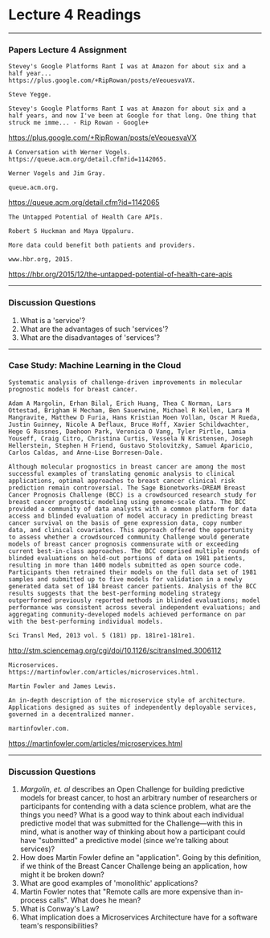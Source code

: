 # Lecture 4 Readings
___

### Papers Lecture 4 Assignment
```
Stevey's Google Platforms Rant I was at Amazon for about six and a half year...
https://plus.google.com/+RipRowan/posts/eVeouesvaVX.

Steve Yegge.

Stevey's Google Platforms Rant I was at Amazon for about six and a half years, and now I've been at Google for that long. One thing that struck me imme... - Rip Rowan - Google+
```
https://plus.google.com/+RipRowan/posts/eVeouesvaVX

```
A Conversation with Werner Vogels.
https://queue.acm.org/detail.cfm?id=1142065.

Werner Vogels and Jim Gray.

queue.acm.org.
```
https://queue.acm.org/detail.cfm?id=1142065

```
The Untapped Potential of Health Care APIs.

Robert S Huckman and Maya Uppaluru.

More data could benefit both patients and providers.

www.hbr.org, 2015.
```
https://hbr.org/2015/12/the-untapped-potential-of-health-care-apis
___
### Discussion Questions
1. What is a 'service'?
2. What are the advantages of such 'services'?
3. What are the disadvantages of 'services'?

___
### Case Study: Machine Learning in the Cloud
```
Systematic analysis of challenge-driven improvements in molecular prognostic models for breast cancer.

Adam A Margolin, Erhan Bilal, Erich Huang, Thea C Norman, Lars Ottestad, Brigham H Mecham, Ben Sauerwine, Michael R Kellen, Lara M Mangravite, Matthew D Furia, Hans Kristian Moen Vollan, Oscar M Rueda, Justin Guinney, Nicole A Deflaux, Bruce Hoff, Xavier Schildwachter, Hege G Russnes, Daehoon Park, Veronica O Vang, Tyler Pirtle, Lamia Youseff, Craig Citro, Christina Curtis, Vessela N Kristensen, Joseph Hellerstein, Stephen H Friend, Gustavo Stolovitzky, Samuel Aparicio, Carlos Caldas, and Anne-Lise Borresen-Dale.

Although molecular prognostics in breast cancer are among the most successful examples of translating genomic analysis to clinical applications, optimal approaches to breast cancer clinical risk prediction remain controversial. The Sage Bionetworks-DREAM Breast Cancer Prognosis Challenge (BCC) is a crowdsourced research study for breast cancer prognostic modeling using genome-scale data. The BCC provided a community of data analysts with a common platform for data access and blinded evaluation of model accuracy in predicting breast cancer survival on the basis of gene expression data, copy number data, and clinical covariates. This approach offered the opportunity to assess whether a crowdsourced community Challenge would generate models of breast cancer prognosis commensurate with or exceeding current best-in-class approaches. The BCC comprised multiple rounds of blinded evaluations on held-out portions of data on 1981 patients, resulting in more than 1400 models submitted as open source code. Participants then retrained their models on the full data set of 1981 samples and submitted up to five models for validation in a newly generated data set of 184 breast cancer patients. Analysis of the BCC results suggests that the best-performing modeling strategy outperformed previously reported methods in blinded evaluations; model performance was consistent across several independent evaluations; and aggregating community-developed models achieved performance on par with the best-performing individual models.

Sci Transl Med, 2013 vol. 5 (181) pp. 181re1-181re1.
```
http://stm.sciencemag.org/cgi/doi/10.1126/scitranslmed.3006112


```
Microservices.
https://martinfowler.com/articles/microservices.html.

Martin Fowler and James Lewis.

An in-depth description of the microservice style of architecture. Applications designed as suites of independently deployable services, governed in a decentralized manner.

martinfowler.com.
```
https://martinfowler.com/articles/microservices.html

___
### Discussion Questions
1. *Margolin, et. al* describes an Open Challenge for building predictive models for breast cancer, to host an arbitrary number of researchers or participants for contending with a data science problem, what are the things you need? What is a good way to think about each individual predictive model that was submitted for the Challenge—with this in mind, what is another way of thinking about how a participant could have "submitted" a predictive model (since we're talking about services)?
2. How does Martin Fowler define an "application". Going by this definition, if we think of the Breast Cancer Challenge being an application, how might it be broken down?
3. What are good examples of 'monolithic' applications?
4. Martin Fowler notes that "Remote calls are more expensive than in-process calls". What does he mean?
5. What is Conway's Law?
6. What implication does a Microservices Architecture have for a software team's responsibilities?
